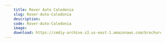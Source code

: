 ```yaml
---
    title: Rover Auto Caledonia
    slug: Rover-Auto-Caledonia
    description:
    code: Rover-Auto-Caledonia
    image:
    download: https://cmdiy-archive.s3.us-east-1.amazonaws.com/brochures/documents/Rover+Auto+Caledonia.pdf
---
```

<!-- Content of the page -->

##
        
